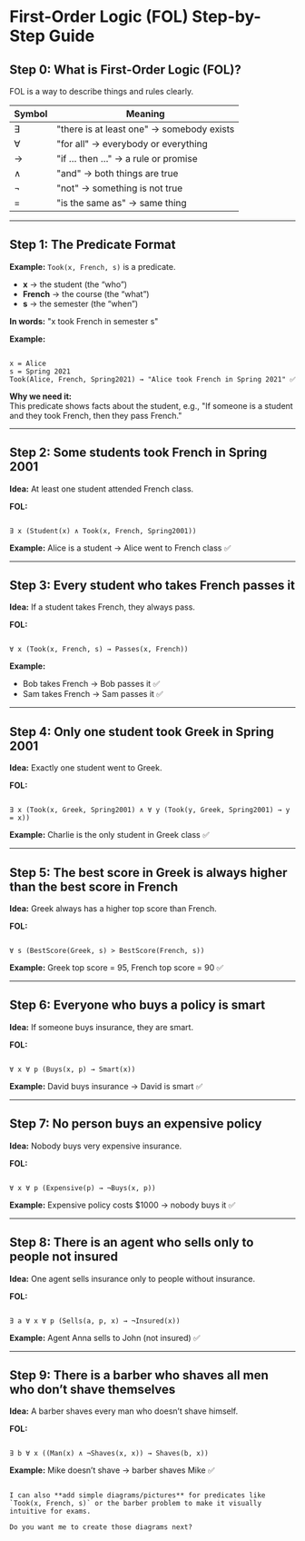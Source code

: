 # First-Order Logic (FOL) Step-by-Step Guide

## Step 0: What is First-Order Logic (FOL)?
FOL is a way to describe things and rules clearly.

| Symbol | Meaning |
|--------|---------|
| ∃      | "there is at least one" → somebody exists |
| ∀      | "for all" → everybody or everything |
| →      | "if … then …" → a rule or promise |
| ∧      | "and" → both things are true |
| ¬      | "not" → something is not true |
| =      | "is the same as" → same thing |

---

## Step 1: The Predicate Format
**Example:** `Took(x, French, s)` is a predicate.

- **x** → the student (the “who”)  
- **French** → the course (the “what”)  
- **s** → the semester (the “when”)  

**In words:** "x took French in semester s"  

**Example:**  
```

x = Alice
s = Spring 2021
Took(Alice, French, Spring2021) → "Alice took French in Spring 2021" ✅

```

**Why we need it:**  
This predicate shows facts about the student, e.g., "If someone is a student and they took French, then they pass French."

---

## Step 2: Some students took French in Spring 2001
**Idea:** At least one student attended French class.

**FOL:**  
```

∃ x (Student(x) ∧ Took(x, French, Spring2001))

```

**Example:** Alice is a student → Alice went to French class ✅

---

## Step 3: Every student who takes French passes it
**Idea:** If a student takes French, they always pass.

**FOL:**  
```

∀ x (Took(x, French, s) → Passes(x, French))

```

**Example:**  
- Bob takes French → Bob passes it ✅  
- Sam takes French → Sam passes it ✅

---

## Step 4: Only one student took Greek in Spring 2001
**Idea:** Exactly one student went to Greek.

**FOL:**  
```

∃ x (Took(x, Greek, Spring2001) ∧ ∀ y (Took(y, Greek, Spring2001) → y = x))

```

**Example:** Charlie is the only student in Greek class ✅

---

## Step 5: The best score in Greek is always higher than the best score in French
**Idea:** Greek always has a higher top score than French.

**FOL:**  
```

∀ s (BestScore(Greek, s) > BestScore(French, s))

```

**Example:** Greek top score = 95, French top score = 90 ✅

---

## Step 6: Everyone who buys a policy is smart
**Idea:** If someone buys insurance, they are smart.

**FOL:**  
```

∀ x ∀ p (Buys(x, p) → Smart(x))

```

**Example:** David buys insurance → David is smart ✅

---

## Step 7: No person buys an expensive policy
**Idea:** Nobody buys very expensive insurance.

**FOL:**  
```

∀ x ∀ p (Expensive(p) → ¬Buys(x, p))

```

**Example:** Expensive policy costs $1000 → nobody buys it ✅

---

## Step 8: There is an agent who sells only to people not insured
**Idea:** One agent sells insurance only to people without insurance.

**FOL:**  
```

∃ a ∀ x ∀ p (Sells(a, p, x) → ¬Insured(x))

```

**Example:** Agent Anna sells to John (not insured) ✅

---

## Step 9: There is a barber who shaves all men who don’t shave themselves
**Idea:** A barber shaves every man who doesn’t shave himself.

**FOL:**  
```

∃ b ∀ x ((Man(x) ∧ ¬Shaves(x, x)) → Shaves(b, x))

```

**Example:** Mike doesn’t shave → barber shaves Mike ✅
```

I can also **add simple diagrams/pictures** for predicates like `Took(x, French, s)` or the barber problem to make it visually intuitive for exams.

Do you want me to create those diagrams next?
